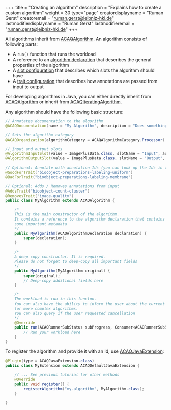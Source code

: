 +++
title = "Creating an algorithm"
description = "Explains how to create a custom algorithm"
weight = 30
type="page"
creatordisplayname = "Ruman Gerst"
creatoremail = "ruman.gerst@leibniz-hki.de"
lastmodifierdisplayname = "Ruman Gerst"
lastmodifieremail = "ruman.gerst@leibniz-hki.de"
+++

All algorithms inherit from [ACAQAlgorithm](/external/apidocs/org/hkijena/acaq5/api/algorithm/ACAQAlgorithm.html). An algorithm consists of following parts:

* A `run()` function that runs the workload
* A reference to an [algorithm declaration](/external/apidocs/org/hkijena/acaq5/api/algorithm/ACAQAlgorithmDeclaration.html) that describes the general properties of the algorithm
* A [slot configuration](/external/apidocs/org/hkijena/acaq5/api/data/ACAQSlotConfiguration.html) that describes which slots the algorithm should have
* A [trait configuration](/external/apidocs/org/hkijena/acaq5/api/data/traits/ACAQTraitConfiguration.html) that describes how annotations are passed from input to output

For developing algorithms in Java, you can either directly inherit from [ACAQAlgorithm](/external/apidocs/org/hkijena/acaq5/api/algorithm/ACAQAlgorithm.html) or inherit from [ACAQIteratingAlgorithm](/external/apidocs/org/hkijena/acaq5/api/algorithm/ACAQIteratingAlgorithm.html).

Any algorithm should have the following basic structure:

```java
// Annotates documentation to the algorithm
@ACAQDocumentation(name = "My Algorithm", description = "Does something")

// Sets the algorithm category
@ACAQOrganization(algorithmCategory = ACAQAlgorithmCategory.Processor)

// Input and output slots
@AlgorithmInputSlot(value = ImagePlusData.class, slotName = "Input", autoCreate = true)
@AlgorithmOutputSlot(value = ImagePlusData.class, slotName = "Output", autoCreate = true)

// Optional: Annotate with annotation Ids (you can look up the Ids in the plugin manager)
@GoodForTrait("bioobject-preparations-labeling-uniform")
@BadForTrait("bioobject-preparations-labeling-membrane")

// Optional: Adds / Removes annotations from input
@AddsTrait("bioobject-count-cluster")
@RemovesTrait("image-quality")
public class MyAlgorithm extends ACAQAlgorithm {

    /*
    This is the main constructor of the algorithm.
    It contains a reference to the algorithm declaration that contains
    some important metadata
    */
    public MyAlgorithm(ACAQAlgorithmDeclaration declaration) {
        super(declaration);
    }

    /*
    A deep copy constructor. It is required.
    Please do not forget to deep-copy all important fields
    */
    public MyAlgorithm(MyAlgorithm original) {
        super(original);
        // Deep-copy additional fields here
    }

    /*
    The workload is run in this functon.
    You can also have the ability to inform the user about the current algorithm status
    for more complex algorithms.
    You can also query if the user requested cancellation
    */
    @Override
    public run(ACAQRunnerSubStatus subProgress, Consumer<ACAQRunnerSubStatus> algorithmProgress, Supplier<Boolean> isCancelled) {
        // Run your workload here
    }
}
```

To register the algorithm and provide it with an Id, use [ACAQJavaExtension](/external/apidocs/org/hkijena/acaq5/ACAQJavaExtension.html):

```java
@Plugin(type = ACAQJavaExtension.class)
public class MyExtension extends ACAQDefaultJavaExtension {

    // ... See previous tutorial for other methods
    @Override
    public void register() {
        registerAlgorithm("my-algorithm", MyAlgorithm.class);
    }

}
```
